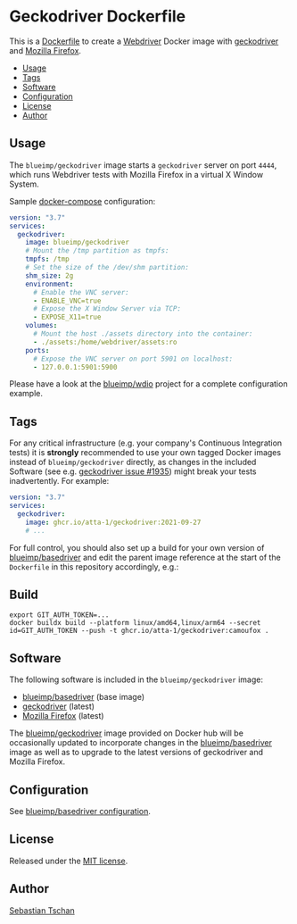 # Geckodriver Dockerfile

This is a [Dockerfile](https://docs.docker.com/engine/reference/builder/) to
create a [Webdriver](https://www.w3.org/TR/webdriver/) Docker image with
[geckodriver](https://github.com/mozilla/geckodriver) and
[Mozilla Firefox](https://www.mozilla.org/en-US/firefox/).

- [Usage](#usage)
- [Tags](#tags)
- [Software](#software)
- [Configuration](#configuration)
- [License](#license)
- [Author](#author)

## Usage

The `blueimp/geckodriver` image starts a `geckodriver` server on port `4444`,
which runs Webdriver tests with Mozilla Firefox in a virtual X Window System.

Sample [docker-compose](https://docs.docker.com/compose/compose-file/)
configuration:

```yml
version: "3.7"
services:
  geckodriver:
    image: blueimp/geckodriver
    # Mount the /tmp partition as tmpfs:
    tmpfs: /tmp
    # Set the size of the /dev/shm partition:
    shm_size: 2g
    environment:
      # Enable the VNC server:
      - ENABLE_VNC=true
      # Expose the X Window Server via TCP:
      - EXPOSE_X11=true
    volumes:
      # Mount the host ./assets directory into the container:
      - ./assets:/home/webdriver/assets:ro
    ports:
      # Expose the VNC server on port 5901 on localhost:
      - 127.0.0.1:5901:5900
```

Please have a look at the [blueimp/wdio](https://github.com/blueimp/wdio)
project for a complete configuration example.

## Tags

For any critical infrastructure (e.g. your company's Continuous Integration
tests) it is **strongly** recommended to use your own tagged Docker images
instead of `blueimp/geckodriver` directly, as changes in the included Software
(see e.g.
[geckodriver issue #1935](https://github.com/mozilla/geckodriver/issues/1935))
might break your tests inadvertently. For example:

```yml
version: "3.7"
services:
  geckodriver:
    image: ghcr.io/atta-1/geckodriver:2021-09-27
    # ...
```

For full control, you should also set up a build for your own version of
[blueimp/basedriver](https://github.com/blueimp/basedriver) and edit the parent
image reference at the start of the `Dockerfile` in this repository accordingly,
e.g.:

## Build

```shell
export GIT_AUTH_TOKEN=...
docker buildx build --platform linux/amd64,linux/arm64 --secret id=GIT_AUTH_TOKEN --push -t ghcr.io/atta-1/geckodriver:camoufox .
```

## Software

The following software is included in the `blueimp/geckodriver` image:

- [blueimp/basedriver](https://github.com/blueimp/basedriver) (base image)
- [geckodriver](https://github.com/mozilla/geckodriver) (latest)
- [Mozilla Firefox](https://www.mozilla.org/en-US/firefox/) (latest)

The [blueimp/geckodriver](https://hub.docker.com/r/blueimp/geckodriver) image
provided on Docker hub will be occasionally updated to incorporate changes in
the [blueimp/basedriver](https://github.com/blueimp/basedriver) image as well as
to upgrade to the latest versions of geckodriver and Mozilla Firefox.

## Configuration

See
[blueimp/basedriver configuration](https://github.com/blueimp/basedriver/blob/master/README.md#configuration).

## License

Released under the [MIT license](https://opensource.org/licenses/MIT).

## Author

[Sebastian Tschan](https://blueimp.net/)
